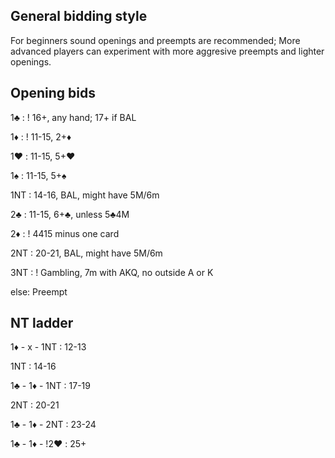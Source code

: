 ## General bidding style
For beginners sound openings and preempts are recommended; More advanced players can experiment with more aggresive preempts and lighter openings. 

## Opening bids
1♣️ : ! 16+, any hand; 17+ if BAL

1♦️ : ! 11-15, 2+♦️

1♥️ : 11-15, 5+♥️

1♠️ : 11-15, 5+♠️

1NT : 14-16, BAL, might have 5M/6m

2♣️ : 11-15, 6+♣️, unless 5♣️4M

2♦️ : ! 4415 minus one card

2NT : 20-21, BAL, might have 5M/6m

3NT : ! Gambling, 7m with AKQ, no outside A or K

else: Preempt


## NT ladder
1♦️ - x - 1NT : 12-13

1NT : 14-16

1♣️ - 1♦️ - 1NT : 17-19

2NT : 20-21

1♣️ - 1♦️ - 2NT : 23-24

1♣️ - 1♦️ - !2♥️ : 25+ 




